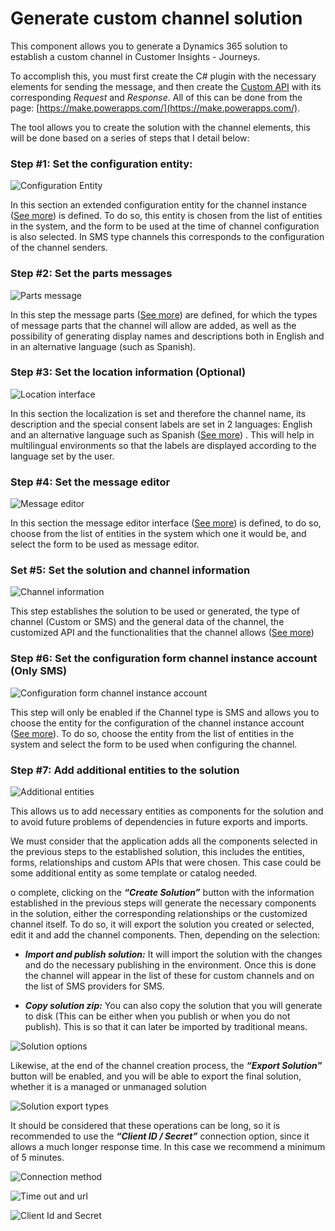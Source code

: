 ﻿# Generate custom channel solution

This component allows you to generate a Dynamics 365 solution to establish a custom channel in Customer Insights - Journeys.

To accomplish this, you must first create the C# plugin with the necessary elements for sending the message, and then create the [Custom API](https://learn.microsoft.com/en-us/dynamics365/customer-insights/journeys/real-time-marketing-custom-channel-custom-api) with its corresponding _Request_ and _Response_. All of this can be done from the page: [https://make.powerapps.com/](https://make.powerapps.com/).

The tool allows you to create the solution with the channel elements, this will be done based on a series of steps that I detail below:

### Step #1: Set the configuration entity:

![Configuration Entity](./images/image1.png)

In this section an extended configuration entity for the channel instance ([See more](https://learn.microsoft.com/en-us/dynamics365/customer-insights/journeys/real-time-marketing-define-custom-channel-instance)) is defined. To do so, this entity is chosen from the list of entities in the system, and the form to be used at the time of channel configuration is also selected. In SMS type channels this corresponds to the configuration of the channel senders.

### Step #2: Set the parts messages

![Parts message](./images/image2.png)

In this step the message parts ([See more](https://learn.microsoft.com/en-us/dynamics365/customer-insights/journeys/real-time-marketing-custom-channel-message-parts)) are defined, for which the types of message parts that the channel will allow are added, as well as the possibility of generating display names and descriptions both in English and in an alternative language (such as Spanish).

### Step #3: Set the location information (Optional)

![Location interface](./images/image3.png)

In this section the localization is set and therefore the channel name, its description and the special consent labels are set in 2 languages: English and an alternative language such as Spanish ([See more](https://learn.microsoft.com/en-us/dynamics365/customer-insights/journeys/real-time-marketing-custom-channel-localization-admin)) . This will help in multilingual environments so that the labels are displayed according to the language set by the user.

### Step #4: Set the message editor

![Message editor](./images/image4.png)

In this section the message editor interface ([See more](https://learn.microsoft.com/en-us/dynamics365/customer-insights/journeys/real-time-marketing-custom-channel-message-editor)) is defined, to do so, choose from the list of entities in the system which one it would be, and select the form to be used as message editor.

### Set #5: Set the solution and channel information

![Channel information](./images/image5.png)

This step establishes the solution to be used or generated, the type of channel (Custom or SMS) and the general data of the channel, the customized API and the functionalities that the channel allows ([See more](https://learn.microsoft.com/en-us/dynamics365/customer-insights/journeys/real-time-marketing-define-channel-definition))

### Step #6: Set the configuration form channel instance account (Only SMS)

![Configuration form channel instance account](./images/image6.png)

This step will only be enabled if the Channel type is SMS and allows you to choose the entity for the configuration of the channel instance account ([See more](https://learn.microsoft.com/en-us/dynamics365/customer-insights/journeys/real-time-marketing-define-channel-instance-account)). To do so, choose the entity from the list of entities in the system and select the form to be used when configuring the channel.

### Step #7: Add additional entities to the solution

![Additional entities](./images/image7.png)

This allows us to add necessary entities as components for the solution and to avoid future problems of dependencies in future exports and imports.

We must consider that the application adds all the components selected in the previous steps to the established solution, this includes the entities, forms, relationships and custom APIs that were chosen. This case could be some additional entity as some template or catalog needed.

o complete, clicking on the ***“Create Solution”*** button with the information established in the previous steps will generate the necessary components in the solution, either the corresponding relationships or the customized channel itself. To do so, it will export the solution you created or selected, edit it and add the channel components. Then, depending on the selection:

- **_Import and publish solution:_** It will import the solution with the changes and do the necessary publishing in the environment. Once this is done the channel will appear in the list of these for custom channels and on the list of SMS providers for SMS.

- **_Copy solution zip:_** You can also copy the solution that you will generate to disk (This can be either when you publish or when you do not publish). This is so that it can later be imported by traditional means.

![Solution options](./images/image8.png)

Likewise, at the end of the channel creation process, the ***“Export Solution”*** button will be enabled, and you will be able to export the final solution, whether it is a managed or unmanaged solution

![Solution export types](./images/image9.png)

It should be considered that these operations can be long, so it is recommended to use the ***“Client ID / Secret”*** connection option, since it allows a much longer response time. In this case we recommend a minimum of 5 minutes.

![Connection method](./images/image10.png)

![Time out and url](./images/image11.png)

![Client Id and Secret](./images/image12.png)